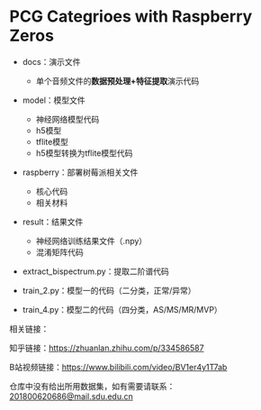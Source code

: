 # PCG Categrioes with Raspberry Zeros

- docs：演示文件
  - 单个音频文件的**数据预处理+特征提取**演示代码

- model：模型文件
  - 神经网络模型代码
  - h5模型
  - tflite模型
  - h5模型转换为tflite模型代码

- raspberry：部署树莓派相关文件
  - 核心代码
  - 相关材料

- result：结果文件
  - 神经网络训练结果文件（.npy）
  - 混淆矩阵代码

- extract_bispectrum.py：提取二阶谱代码

- train_2.py：模型一的代码（二分类，正常/异常）

- train_4.py：模型二的代码（四分类，AS/MS/MR/MVP）



相关链接：

知乎链接：https://zhuanlan.zhihu.com/p/334586587

B站视频链接：https://www.bilibili.com/video/BV1er4y1T7ab

仓库中没有给出所用数据集，如有需要请联系：201800620686@mail.sdu.edu.cn
